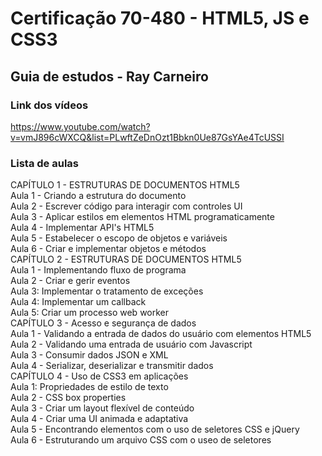 # Certificação 70-480 - HTML5, JS e CSS3
## Guia de estudos - Ray Carneiro
### Link dos vídeos
<https://www.youtube.com/watch?v=vmJ896cWXCQ&list=PLwftZeDnOzt1Bbkn0Ue87GsYAe4TcUSSI>
### Lista de aulas

CAPÍTULO 1 - ESTRUTURAS DE DOCUMENTOS HTML5  
Aula 1 - Criando a estrutura do documento  
Aula 2 - Escrever código para interagir com controles UI  
Aula 3 - Aplicar estilos em elementos HTML programaticamente  
Aula 4 - Implementar API's HTML5  
Aula 5 - Estabelecer o escopo de objetos e variáveis  
Aula 6 - Criar e implementar objetos e métodos  
CAPÍTULO 2 - ESTRUTURAS DE DOCUMENTOS HTML5  
Aula 1 -  Implementando fluxo de programa  
Aula 2 -  Criar e gerir eventos  
Aula 3: Implementar o tratamento de exceções  
Aula 4: Implementar um callback  
Aula 5: Criar um processo web worker  
CAPÍTULO 3 - Acesso e segurança de dados  
Aula 1 - Validando a entrada de dados do usuário com elementos HTML5  
Aula 2 - Validando uma entrada de usuário com Javascript  
Aula 3 - Consumir dados JSON e XML  
Aula 4 - Serializar, deserializar e transmitir dados  
CAPÍTULO 4 - Uso de CSS3 em aplicações  
Aula 1: Propriedades de estilo de texto  
Aula 2 - CSS box properties  
Aula 3 - Criar um layout flexível de conteúdo  
Aula 4 - Criar uma UI animada e adaptativa  
Aula 5 - Encontrando elementos com o uso de seletores CSS e jQuery  
Aula 6 - Estruturando um arquivo CSS com o useo de seletores  